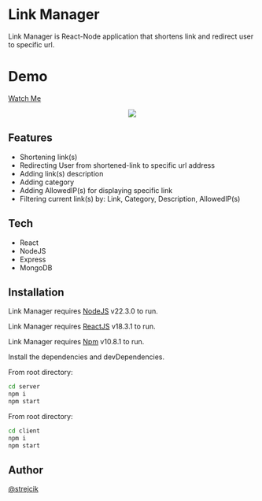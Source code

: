 # Link Manager

Link Manager is React-Node application that shortens link and redirect user to specific url.

# Demo
[Watch Me](https://youtu.be/vcKkCst-iHQ)

<div style="text-align:center"><img src="https://i.imgur.com/QpGaTrF.png"/></div>


## Features

- Shortening link(s)
- Redirecting User from shortened-link to specific url address
- Adding link(s) description
- Adding category
- Adding AllowedIP(s) for displaying specific link
- Filtering current link(s) by: Link, Category, Description, AllowedIP(s)

## Tech

- React
- NodeJS
- Express
- MongoDB

## Installation

Link Manager requires [NodeJS](https://nodejs.org/) v22.3.0 to run.

Link Manager requires [ReactJS](https://react.dev/) v18.3.1 to run.

Link Manager requires [Npm](https://www.npmjs.com/) v10.8.1 to run.


Install the dependencies and devDependencies.

From root directory:
```sh
cd server
npm i
npm start
```

From root directory:

```sh
cd client
npm i
npm start
```

## Author

[@strejcik](https://www.github.com/strejcik)